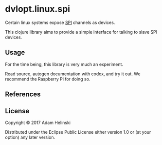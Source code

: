 # dvlopt.linux.spi

Certain linux systems expose
[SPI](https://en.wikipedia.org/wiki/Serial_Peripheral_Interface_Bus) channels as
devices.

This clojure library aims to provide a simple interface for talking to slave SPI
devices.

## Usage

For the time being, this library is very much an experiment.

Read source, autogen documentation with codox, and try it out. We recommend the
Raspberry Pi for doing so.

## References

[](http://elixir.free-electrons.com/linux/v4.15-rc4/source/include/uapi/linux/spi/spidev.h)
[](http://linux-sunxi.org/SPIdev)

## License

Copyright © 2017 Adam Helinski

Distributed under the Eclipse Public License either version 1.0 or (at
your option) any later version.
